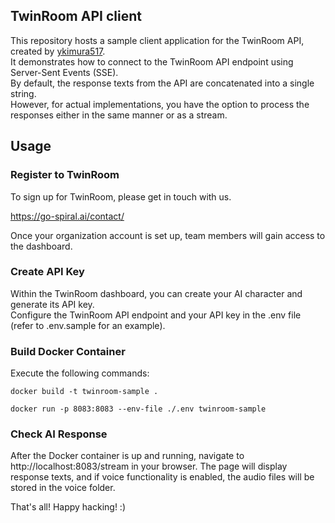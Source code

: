## TwinRoom API client

This repository hosts a sample client application for the TwinRoom API, created by [ykimura517](https://twitter.com/yk_llm_gpt).   
It demonstrates how to connect to the TwinRoom API endpoint using Server-Sent Events (SSE).   
By default, the response texts from the API are concatenated into a single string.   
However, for actual implementations, you have the option to process the responses either in the same manner or as a stream.

## Usage

### Register to TwinRoom 

To sign up for TwinRoom, please get in touch with us.

https://go-spiral.ai/contact/  

Once your organization account is set up, team members will gain access to the dashboard.

### Create API Key
Within the TwinRoom dashboard, you can create your AI character and generate its API key.   
Configure the TwinRoom API endpoint and your API key in the .env file (refer to .env.sample for an example).

### Build Docker Container
Execute the following commands:
```
docker build -t twinroom-sample .
```
```
docker run -p 8083:8083 --env-file ./.env twinroom-sample
```

### Check AI Response

After the Docker container is up and running, navigate to http://localhost:8083/stream in your browser. The page will display response texts, and if voice functionality is enabled, the audio files will be stored in the voice folder.

That's all!
Happy hacking! :)